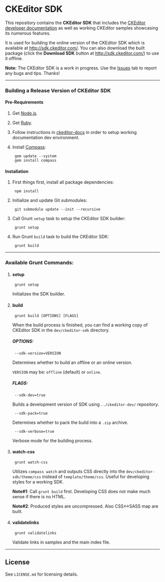 # CKEditor SDK

This repository contains the **CKEditor SDK** that includes the  [CKEditor developer documentation](http://docs.ckeditor.com/) as well as working CKEditor samples showcasing its numerous features.

It is used for building the online version of the CKEditor SDK which is available at http://sdk.ckeditor.com/.
You can also download the built package (click the **Download SDK** button at http://sdk.ckeditor.com/) to use it offline.

**Note:** The CKEditor SDK is a work in progress. Use the [Issues](https://github.com/ckeditor/ckeditor-sdk/issues) tab to report any bugs and tips. Thanks!

---

### Building a Release Version of CKEditor SDK

#### Pre-Requirements

1. Get [Node.js](http://nodejs.org/).

1. Get [Ruby](http://www.ruby-lang.org/en/).

1. Follow instructions in [ckeditor-docs](https://github.com/ckeditor/ckeditor-docs) in order to
setup working documentation dev environment.

1. Install [Compass](http://compass-style.org/):

        gem update --system
        gem install compass

#### Installation

1. First things first, install all package dependencies:

        npm install

1. Initialize and update Git submodules:

        git submodule update --init --recursive

1. Call Grunt `setup` task to setup the CKEditor SDK builder:

        grunt setup

1. Run Grunt `build` task to build the CKEditor SDK:

        grunt build

---

### Available Grunt Commands:

1. #### setup

        grunt setup

    Initializes the SDK builder.

1. #### build

        grunt build [OPTIONS] [FLAGS]

    When the build process is finished, you can find a working copy of CKEditor SDK in the `dev/ckeditor-sdk` directory.

    ##### OPTIONS:

        --sdk-version=VERSION

    Determines whether to build an offline or an online version.

	`VERSION` may be: `offline` (default) or `online`.

    ##### FLAGS:

        --sdk-dev=true

    Builds a development version of SDK using `../ckeditor-dev/` repository.

        --sdk-pack=true

    Determines whether to pack the build into a `.zip` archive.

        --sdk-verbose=true

    Verbose mode for the building process.

1. #### watch-css

        grunt watch-css

    Utilizes `compass watch` and outputs CSS directly into the `dev/ckeditor-sdk/theme/css` instead of `template/theme/css`. Useful for
	developing styles for a working SDK.

    **Note#1**: Call `grunt build` first. Developing CSS does not make much sense if there is no HTML.

    **Note#2**: Produced styles are uncompressed. Also CSS<->SASS map are built.

1. #### validatelinks

        grunt validatelinks

    Validate links in samples and the main index file.

---

## License

See `LICENSE.md` for licensing details.